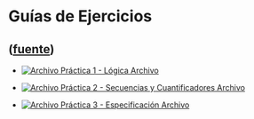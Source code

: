 # Guías de Ejercicios
([fuente](https://campus.exactas.uba.ar/course/view.php?id=987&section=7))
---
  - [![Archivo](https://campus.exactas.uba.ar/theme/image.php/magazine/core/1462913092/f/pdf) Práctica 1 - Lógica Archivo](https://campus.exactas.uba.ar/mod/resource/view.php?id=60076)

  - [![Archivo](https://campus.exactas.uba.ar/theme/image.php/magazine/core/1462913092/f/pdf) Práctica 2 - Secuencias y Cuantificadores Archivo](https://campus.exactas.uba.ar/mod/resource/view.php?id=60623)

  - [![Archivo](https://campus.exactas.uba.ar/theme/image.php/magazine/core/1462913092/f/pdf) Práctica 3 - Especificación Archivo](https://campus.exactas.uba.ar/mod/resource/view.php?id=60866)

